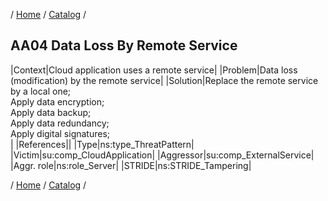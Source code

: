 / [Home](/acctp/) / [Catalog](/acctp/catalog/) /

## AA04 Data Loss By Remote Service

|Context|Cloud application uses a remote service|
|Problem|Data loss (modification) by the remote service|
|Solution|Replace the remote service by a local one;<br /> Apply data encryption;<br /> Apply data backup;<br /> Apply data redundancy;<br /> Apply digital signatures;<br />|
|References||
|Type|ns:type_ThreatPattern|
|Victim|su:comp_CloudApplication|
|Aggressor|su:comp_ExternalService|
|Aggr. role|ns:role_Server|
|STRIDE|ns:STRIDE_Tampering|

/ [Home](/acctp/) / [Catalog](/acctp/catalog/) /

